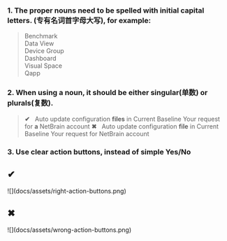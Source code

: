 ### 1. The proper nouns need to be spelled with **initial capital letters**. (专有名词首字母大写), for example:

> Benchmark  
> Data View  
> Device Group  
> Dashboard  
> Visual Space  
> Qapp  

### 2. When using a noun, it should be either singular(单数) or plurals(复数).

> <b class="text-success">✔</b> &nbsp; Auto update configuration <b class="text-danger">files</b> in Current Baseline Your request for <b class="text-danger">a</b> NetBrain account
> <b class="text-danger">✖</b> &nbsp; Auto update configuration <b class="text-danger">file</b> in Current Baseline Your request for NetBrain account

### 3. Use clear action buttons, instead of simple Yes/No

<h2 class="text-success">✔</h2>
![](docs/assets/right-action-buttons.png)

<h2 class="text-danger">✖</h2>
![](docs/assets/wrong-action-buttons.png)



